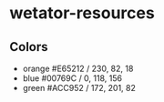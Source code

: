 # wetator-resources

## Colors

* orange #E65212 / 230, 82, 18
* blue   #00769C / 0, 118, 156
* green  #ACC952 / 172, 201, 82
